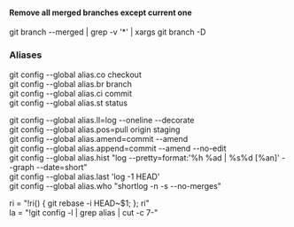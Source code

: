 #### Remove all merged branches except current one
git branch --merged | grep -v '*' | xargs git branch -D


### Aliases

git config --global alias.co checkout  
git config --global alias.br branch  
git config --global alias.ci commit  
git config --global alias.st status  
  
git config --global alias.ll=log --oneline --decorate  
git config --global alias.pos=pull origin staging  
git config --global alias.amend=commit --amend  
git config --global alias.append=commit --amend --no-edit  
git config --global alias.hist "log --pretty=format:'%h %ad | %s%d [%an]' --graph --date=short"  
git config --global alias.last 'log -1 HEAD'  
git config --global alias.who "shortlog -n -s --no-merges"  
  
ri = "!ri() { git rebase -i HEAD~$1; }; ri"  
la = "!git config -l | grep alias | cut -c 7-"  
